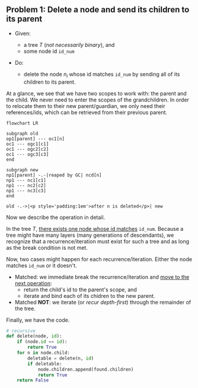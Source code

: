 ## Problem 1: Delete a node and send its children to its parent

- Given:
  - a tree $T$ (*not necessarily binary*), and
  - some node id `id_num`

- Do:
  - delete the node $n_i$ whose id matches `id_num` by sending all of its children to its parent.

At a glance, we see that we have two scopes to work with: the parent and the child. We never need to enter the scopes of the grandchildren. In order to relocate them to their new parent/guardian, we only need their references/ids, which can be retrieved from their previous parent.

```mermaid
flowchart LR

subgraph old
op1[parent] --- oc1[n]
oc1 --- ogc1[c1]
oc1 --- ogc2[c2]
oc1 --- ogc3[c3]
end

subgraph new
np1[parent] -.-|reaped by GC| ncd[n]
np1 --- nc1[c1]
np1 --- nc2[c2]
np1 --- nc3[c3]
end

old -.->|<p style='padding:1em'>after n is deleted</p>| new
```

Now we describe the operation in detail.

In the tree $T$, <u>there exists one node whose id matches</u> `id_num`. Because a tree might have many layers (many generations of descendants), we recognize that a recurrence/iteration must exist for such a tree and as long as the break condition is not met.

Now, two cases might happen for each recurrence/iteration. Either the node matches `id_num` or it doesn't.

- Matched: we immediate break the recurrence/iteration and <u>move to the next operation</u>:
    - return the child's id to the parent's scope, and
    - iterate and bind each of its chidren to the new parent.
- Matched **NOT**: we iterate (or *recur depth-first*) through the remainder of the tree.


Finally, we have the code.

```py
# recursive
def delete(node, id):
    if (node.id == id):
        return True
    for n in node.child:
        deletable = delete(n, id)
        if deletable:
            node.children.append(found.children)
            return True
    return False
```

